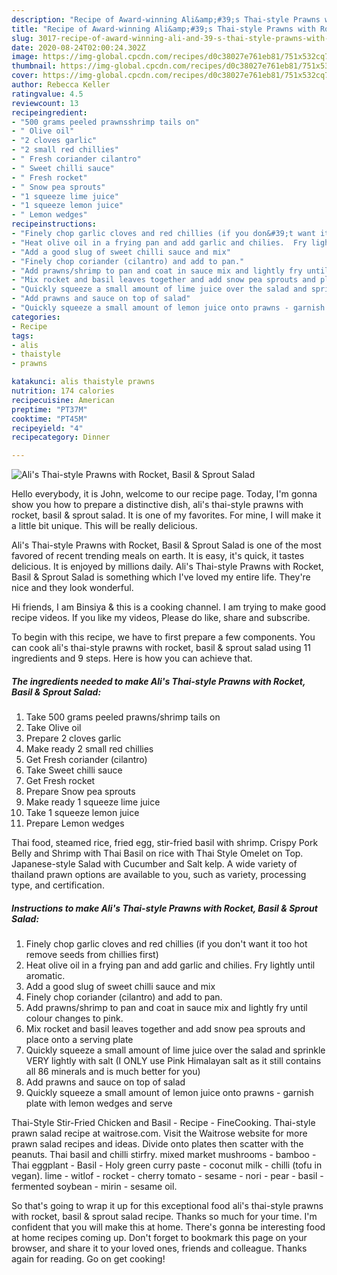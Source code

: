 ```yaml
---
description: "Recipe of Award-winning Ali&amp;#39;s Thai-style Prawns with Rocket, Basil &amp;amp; Sprout Salad"
title: "Recipe of Award-winning Ali&amp;#39;s Thai-style Prawns with Rocket, Basil &amp;amp; Sprout Salad"
slug: 3017-recipe-of-award-winning-ali-and-39-s-thai-style-prawns-with-rocket-basil-and-amp-sprout-salad
date: 2020-08-24T02:00:24.302Z
image: https://img-global.cpcdn.com/recipes/d0c38027e761eb81/751x532cq70/alis-thai-style-prawns-with-rocket-basil-sprout-salad-recipe-main-photo.jpg
thumbnail: https://img-global.cpcdn.com/recipes/d0c38027e761eb81/751x532cq70/alis-thai-style-prawns-with-rocket-basil-sprout-salad-recipe-main-photo.jpg
cover: https://img-global.cpcdn.com/recipes/d0c38027e761eb81/751x532cq70/alis-thai-style-prawns-with-rocket-basil-sprout-salad-recipe-main-photo.jpg
author: Rebecca Keller
ratingvalue: 4.5
reviewcount: 13
recipeingredient:
- "500 grams peeled prawnsshrimp tails on"
- " Olive oil"
- "2 cloves garlic"
- "2 small red chillies"
- " Fresh coriander cilantro"
- " Sweet chilli sauce"
- " Fresh rocket"
- " Snow pea sprouts"
- "1 squeeze lime juice"
- "1 squeeze lemon juice"
- " Lemon wedges"
recipeinstructions:
- "Finely chop garlic cloves and red chillies (if you don&#39;t want it too hot remove seeds from chillies first)"
- "Heat olive oil in a frying pan and add garlic and chilies.  Fry lightly until aromatic."
- "Add a good slug of sweet chilli sauce and mix"
- "Finely chop coriander (cilantro) and add to pan."
- "Add prawns/shrimp to pan and coat in sauce mix and lightly fry until colour changes to pink."
- "Mix rocket and basil leaves together and add snow pea sprouts and place onto a serving plate"
- "Quickly squeeze a small amount of lime juice over the salad and sprinkle VERY lightly with salt (I ONLY use Pink Himalayan salt as it still contains all 86 minerals and is much better for you)"
- "Add prawns and sauce on top of salad"
- "Quickly squeeze a small amount of lemon juice onto prawns - garnish plate with lemon wedges and serve"
categories:
- Recipe
tags:
- alis
- thaistyle
- prawns

katakunci: alis thaistyle prawns 
nutrition: 174 calories
recipecuisine: American
preptime: "PT37M"
cooktime: "PT45M"
recipeyield: "4"
recipecategory: Dinner

---
```



![Ali&#39;s Thai-style Prawns with Rocket, Basil &amp; Sprout Salad](https://img-global.cpcdn.com/recipes/d0c38027e761eb81/751x532cq70/alis-thai-style-prawns-with-rocket-basil-sprout-salad-recipe-main-photo.jpg)

Hello everybody, it is John, welcome to our recipe page. Today, I'm gonna show you how to prepare a distinctive dish, ali&#39;s thai-style prawns with rocket, basil &amp; sprout salad. It is one of my favorites. For mine, I will make it a little bit unique. This will be really delicious.

Ali&#39;s Thai-style Prawns with Rocket, Basil &amp; Sprout Salad is one of the most favored of recent trending meals on earth. It is easy, it's quick, it tastes delicious. It is enjoyed by millions daily. Ali&#39;s Thai-style Prawns with Rocket, Basil &amp; Sprout Salad is something which I've loved my entire life. They're nice and they look wonderful.

Hi friends, I am Binsiya &amp; this is a cooking channel. I am trying to make good recipe videos. If you like my videos, Please do like, share and subscribe.


To begin with this recipe, we have to first prepare a few components. You can cook ali&#39;s thai-style prawns with rocket, basil &amp; sprout salad using 11 ingredients and 9 steps. Here is how you can achieve that.

<!--inarticleads1-->

##### The ingredients needed to make Ali&#39;s Thai-style Prawns with Rocket, Basil &amp; Sprout Salad:

1. Take 500 grams peeled prawns/shrimp tails on
1. Take  Olive oil
1. Prepare 2 cloves garlic
1. Make ready 2 small red chillies
1. Get  Fresh coriander (cilantro)
1. Take  Sweet chilli sauce
1. Get  Fresh rocket
1. Prepare  Snow pea sprouts
1. Make ready 1 squeeze lime juice
1. Take 1 squeeze lemon juice
1. Prepare  Lemon wedges


Thai food, steamed rice, fried egg, stir-fried basil with shrimp. Crispy Pork Belly and Shrimp with Thai Basil on rice with Thai Style Omelet on Top. Japanese-style Salad with Cucumber and Salt kelp. A wide variety of thailand prawn options are available to you, such as variety, processing type, and certification. 

<!--inarticleads2-->

##### Instructions to make Ali&#39;s Thai-style Prawns with Rocket, Basil &amp; Sprout Salad:

1. Finely chop garlic cloves and red chillies (if you don&#39;t want it too hot remove seeds from chillies first)
1. Heat olive oil in a frying pan and add garlic and chilies.  Fry lightly until aromatic.
1. Add a good slug of sweet chilli sauce and mix
1. Finely chop coriander (cilantro) and add to pan.
1. Add prawns/shrimp to pan and coat in sauce mix and lightly fry until colour changes to pink.
1. Mix rocket and basil leaves together and add snow pea sprouts and place onto a serving plate
1. Quickly squeeze a small amount of lime juice over the salad and sprinkle VERY lightly with salt (I ONLY use Pink Himalayan salt as it still contains all 86 minerals and is much better for you)
1. Add prawns and sauce on top of salad
1. Quickly squeeze a small amount of lemon juice onto prawns - garnish plate with lemon wedges and serve


Thai-Style Stir-Fried Chicken and Basil - Recipe - FineCooking. Thai-style prawn salad recipe at waitrose.com. Visit the Waitrose website for more prawn salad recipes and ideas. Divide onto plates then scatter with the peanuts. Thai basil and chilli stirfry. mixed market mushrooms - bamboo - Thai eggplant - Basil - Holy green curry paste - coconut milk - chilli (tofu in vegan). lime - witlof - rocket - cherry tomato - sesame - nori - pear - basil - fermented soybean - mirin - sesame oil. 

So that's going to wrap it up for this exceptional food ali&#39;s thai-style prawns with rocket, basil &amp; sprout salad recipe. Thanks so much for your time. I'm confident that you will make this at home. There's gonna be interesting food at home recipes coming up. Don't forget to bookmark this page on your browser, and share it to your loved ones, friends and colleague. Thanks again for reading. Go on get cooking!

